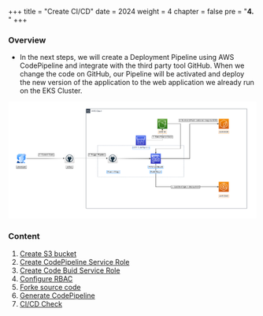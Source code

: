 +++
title = "Create CI/CD"
date = 2024
weight = 4
chapter = false
pre = "<b>4. </b>"
+++

### Overview
- In the next steps, we will create a Deployment Pipeline using AWS CodePipeline and integrate with the third party tool GitHub. When we change the code on GitHub, our Pipeline will be activated and deploy the new version of the application to the web application we already run on the EKS Cluster.

![architecture](/images/4-Generate-Code-Pipeline/architecture.png?width=90pc)

### Content
1. [Create S3 bucket](1-Create-S3-bucket)
2. [Create CodePipeline Service Role](2-Create-CodePipeline-Service-Role)
3. [Create Code Buid Service Role](3-Create-CodeBuid-Service-Role)
4. [Configure RBAC](4-Configure-RBAC)
5. [Forke source code](5-Fork-Source-Code)
6. [Generate CodePipeline](6-Generate-CodePipeline)
7. [CI/CD Check](7-CICD-Check)